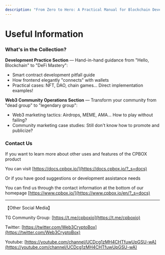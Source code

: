 ```yaml
---
description: "From Zero to Hero: A Practical Manual for Blockchain Development + Web3 Community Operations"
---
```


# Useful Information

### **What's in the Collection?**

**Development Practice Section** — Hand-in-hand guidance from "Hello, Blockchain" to "DeFi Mastery":

* Smart contract development pitfall guide
* How frontend elegantly "connects" with wallets
* Practical cases: NFT, DAO, chain games... Direct implementation examples!

**Web3 Community Operations Section** — Transform your community from "dead group" to "legendary group":

* Web3 marketing tactics: Airdrops, MEME, AMA... How to play without failing?
* Community marketing case studies: Still don't know how to promote and publicize?

### Contact Us

If you want to learn more about other uses and features of the CPBOX product

You can visit [https://docs.cpbox.io/](https://docs.cpbox.io/?_s=docs)

Or if you have good suggestions or development assistance needs

You can find us through the contact information at the bottom of our homepage [https://www.cpbox.io/](https://www.cpbox.io/en/?_s=docs)

***

【Other Social Media】

TG Community Group: [https://t.me/cpboxio](https://t.me/cpboxio)

Twitter: [https://twitter.com/Web3CryptoBox](https://twitter.com/Web3CryptoBox)

Youtube: [https://youtube.com/channel/UCDcg1zMH4CHTfuwUpGSU-wA](https://youtube.com/channel/UCDcg1zMH4CHTfuwUpGSU-wA)
